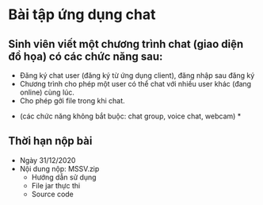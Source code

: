 # Bài tập ứng dụng chat
## Sinh viên viết một chương trình chat (giao diện đồ họa) có các chức năng sau:
   - Đăng ký chat user (đăng ký từ ứng dụng client), đăng nhập sau đăng ký
   - Chương trình cho phép một user có thể chat với nhiều user khác (đang online) cùng lúc.
   - Cho phép gởi file trong khi chat.

* (các chức năng không bắt buộc: chat group, voice chat, webcam) *

## Thời hạn nộp bài
   - Ngày 31/12/2020
   - Nội dung nộp: MSSV.zip 
	   + Hướng dẫn sử dụng
	   + File jar thực thi
	   + Source code